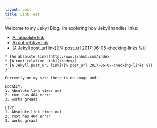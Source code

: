 ```yaml
---
layout: post
title: Link Test
---
```


Welcome to my Jekyll Blog. I’m exploring how Jekyll handles links:
* [An absolute link](http://www.ssnhub.com/)
* [A root relative link](/about/)
* [A Jekyll post_url link]({% post_url 2017-06-05-checking-links %})

```{
* [An absolute link](http://www.ssnhub.com/index)
* [A root relative link](/index/)
* [A Jekyll post_url link]({% post_url 2017-06-05-checking-links %})
}```

Currently on my site there is no image and:

LOCALLY:
1. Absolute link times out
2. root has 404 error
3. works greaat

LIVE:
1. Absolute link times out
2. root has 404 error
3. works greaat
